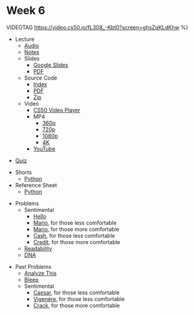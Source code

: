 # Week 6

VIDEOTAG https://video.cs50.io/fL308_-Kbt0?screen=ghsZqKLdKhw %}

- Lecture
    * [Audio](https://cdn.cs50.net/2019/fall/lectures/6/lecture6.mp3.download)
    * [Notes](../../notes/6/)
    + Slides
        * [Google Slides](https://docs.google.com/presentation/d/1XXKDd6XSXjuAmAZKGAX-_PtYUmoHaJ25j1zsJ17lK2E/edit?usp=sharing)
        * [PDF](https://cdn.cs50.net/2019/fall/lectures/6/lecture6.pdf)
    + Source Code
        * [Index](https://cdn.cs50.net/2019/fall/lectures/6/src6/)
        * [PDF](https://cdn.cs50.net/2019/fall/lectures/6/src6.pdf)
        * [Zip](https://cdn.cs50.net/2019/fall/lectures/6/src6.zip)
    + Video
        * [CS50 Video Player](https://video.cs50.io/fL308_-Kbt0?screen=ghsZqKLdKhw)
        + MP4
            * [360p](https://cdn.cs50.net/2019/fall/lectures/6/lecture6-360p.mp4.download)
            * [720p](https://cdn.cs50.net/2019/fall/lectures/6/lecture6-720p.mp4.download)
            * [1080p](https://cdn.cs50.net/2019/fall/lectures/6/lecture6-1080p.mp4.download)
            * [4K](https://cdn.cs50.net/2019/fall/lectures/6/lecture6-4k.mp4.download)
        * [YouTube](https://youtu.be/fL308_-Kbt0)
* [Quiz](../../quizzes/6/)
+ Shorts
    * [Python](https://www.youtube.com/watch?v=mgBpcQRDtl0)
+ Reference Sheet
    * [Python](../../references/python.pdf)
- Problems
    - Sentimental
        * [Hello](../../psets/6/hello/)
        * [Mario](../../psets/6/mario/less/), for those less comfortable
        * [Mario](../../psets/6/mario/more/), for those more comfortable
        * [Cash](../../psets/6/cash/), for those less comfortable
        * [Credit](../../psets/6/credit/), for those more comfortable
    * [Readability](../../psets/6/readability/)
    * [DNA](../../psets/6/dna/)
+ Past Problems
    * [Analyze This](https://docs.cs50.net/2019/ap/problems/analyze/analyze.html)
    * [Bleep](https://docs.cs50.net/2019/ap/problems/bleep/bleep.html)
    - Sentimental
        * [Caesar](https://docs.cs50.net/2019/ap/problems/sentimental/caesar/caesar.html), for those less comfortable
        * [Vigenère](https://docs.cs50.net/2019/ap/problems/sentimental/vigenere/vigenere.html), for those less comfortable
        * [Crack](https://docs.cs50.net/2019/ap/problems/sentimental/crack/crack.html), for those more comfortable

